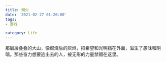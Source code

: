 ```yaml
---
title: 烟火
date: '2021-02-27 01:26:00'
tags: 
- 游戏

category: Life
---
```


那层层叠叠的大山，像燃烧后的灰烬，把希望和光明挡在外面，滋生了愚昧和阴暗。那些奋力想要逃出去的人，被无形的力量禁锢在这里。